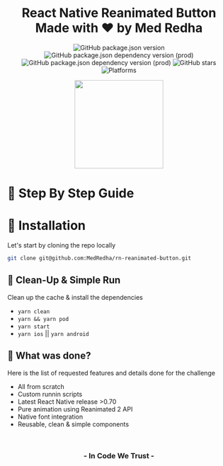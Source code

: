 <p align="center">
  <h1 align="center">
    <b align="center">React Native Reanimated Button</b>
    </br>
    <b align="center">Made with ❤️ by Med Redha </b>
  </h1>
</p>

<p align="center">
		<img alt="GitHub package.json version" src="https://img.shields.io/github/package-json/v/MedRedha/rn-reanimated-button?style=flat&color=blueviolet&logo=GitHub&label=Version">
		<img alt="GitHub package.json dependency version (prod)" src="https://img.shields.io/github/package-json/dependency-version/MedRedha/rn-reanimated-button/react-native?style=flat&logo=React&label=React%20Native">
    <img alt="GitHub package.json dependency version (prod)" src="https://img.shields.io/github/package-json/dependency-version/MedRedha/rn-reanimated-button/dev/prettier?style=flat&color=informational&logo=Prettier&label=Prettier&logoColor=pink">
    <img alt="GitHub stars" src="https://img.shields.io/github/stars/MedRedha/rn-reanimated-button?style=social">
    <img alt="Platforms" src="https://img.shields.io/badge/platform-Android%20%7C%20iOS-blue.svg?style=flat&color=critical&logo=Apple&label=Platform">
</p>

<p align="center">
	<img width="200" align="center" src="https://user-images.githubusercontent.com/49821074/204602845-6fe91d7f-7ec9-4602-8b04-3bf2bf14115c.gif" />  
</p>

# 🧭 Step By Step Guide

# 🚀 Installation

Let's start by cloning the repo locally

```sh
git clone git@github.com:MedRedha/rn-reanimated-button.git
```

## 🧼 Clean-Up & Simple Run

Clean up the cache & install the dependencies

- `yarn clean`
- `yarn && yarn pod`
- `yarn start`
- `yarn ios` || `yarn android`

## 🧼 What was done?

Here is the list of requested features and details done for the challenge

- All from scratch
- Custom runnin scripts
- Latest React Native release >0.70
- Pure animation using Reanimated 2 API
- Native font integration
- Reusable, clean & simple components

</br>

<h3 align="center">
  <b align="center">
      - In Code We Trust - 
  </b>
</h3>
